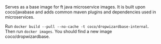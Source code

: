 Serves as a base image for ft java microservice images. It is built upon coco/javabase and adds common maven plugins and dependencies used in microservices.

Run `docker build --pull --no-cache -t coco/dropwizardbase-internal`. Then run `docker images`. You should find a new image coco/dropwizardbase.
